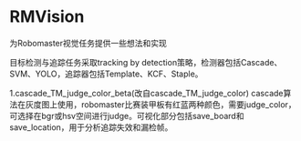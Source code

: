# RMVision
为Robomaster视觉任务提供一些想法和实现

目标检测与追踪任务采取tracking by detection策略，检测器包括Cascade、SVM、YOLO，追踪器包括Template、KCF、Staple。

1.cascade_TM_judge_color_beta(改自cascade_TM_judge_color)
cascade算法在灰度图上使用，robomaster比赛装甲板有红蓝两种颜色，需要judge_color，可选择在bgr或hsv空间进行judge。可视化部分包括save_board和 save_location，用于分析追踪失效和漏检帧。
